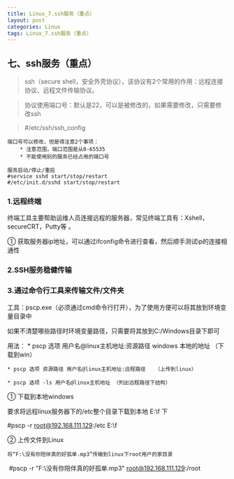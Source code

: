 ```yaml
---
title: Linux_7.ssh服务（重点）
layout: post
categories: Linux
tags: Linux_7.ssh服务（重点）
---
```

## 七、ssh服务（重点）

> ssh（secure shell，安全外壳协议），该协议有2个常用的作用：远程连接协议、远程文件传输协议。

> 协议使用端口号：默认是22，可以是被修改的，如果需要修改，只需要修改ssh

> \#/etc/ssh/ssh_config

```
端口号可以修改，但是得注意2个事项：
	* 注意范围，端口范围是从0-65535
	* 不能使用别的服务已经占用的端口号

服务启动/停止/重启
#service sshd start/stop/restart
#/etc/init.d/sshd start/stop/restart
```

### 1.远程终端

终端工具主要帮助运维人员连接远程的服务器，常见终端工具有：Xshell，secureCRT，Putty等	。

① 获取服务器ip地址，可以通过ifconfig命令进行查看，然后顺手测试ip的连接相通性

### 2.SSH服务稳健传输

### 3.通过命令行工具来传输文件/文件夹

工具：pscp.exe（必须通过cmd命令行打开），为了使用方便可以将其放到环境变量目录中

如果不清楚哪些路径时环境变量路径，只需要将其放到C:/Windows目录下即可

用法：
	* pscp 选项 用户名@linux主机地址:资源路径 windows 本地的地址 （下载到win）
	
	* pscp 选项 资源路径 用户名@linux主机地址:远程路径	（上传到linux）
	
	* pscp 选项 -ls 用户名@linux主机地址	（列出远程路径下结构）

① 下载到本地windows

 要求将远程linux服务器下的/etc整个目录下载到本地 E:\f 下
 
\#pscp -r root@192.168.111.129:/etc E:\f

② 上传文件到Linux

	将“F:\没有你陪伴真的好孤单.mp3”传输到linux下root用户的家目录

​	\#pscp -r "F:\没有你陪伴真的好孤单.mp3" root@192.168.111.129:/root